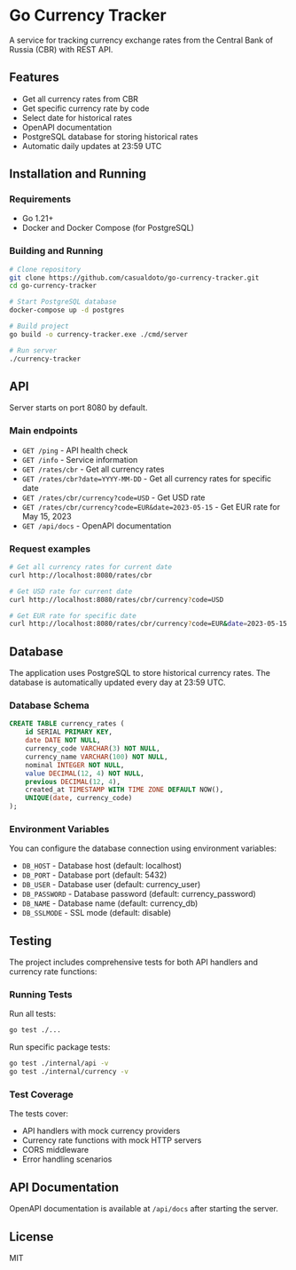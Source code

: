# Go Currency Tracker

A service for tracking currency exchange rates from the Central Bank of Russia (CBR) with REST API.

## Features

- Get all currency rates from CBR
- Get specific currency rate by code
- Select date for historical rates
- OpenAPI documentation
- PostgreSQL database for storing historical rates
- Automatic daily updates at 23:59 UTC

## Installation and Running

### Requirements

- Go 1.21+
- Docker and Docker Compose (for PostgreSQL)

### Building and Running

```bash
# Clone repository
git clone https://github.com/casualdoto/go-currency-tracker.git
cd go-currency-tracker

# Start PostgreSQL database
docker-compose up -d postgres

# Build project
go build -o currency-tracker.exe ./cmd/server

# Run server
./currency-tracker
```

## API

Server starts on port 8080 by default.

### Main endpoints

- `GET /ping` - API health check
- `GET /info` - Service information
- `GET /rates/cbr` - Get all currency rates
- `GET /rates/cbr?date=YYYY-MM-DD` - Get all currency rates for specific date
- `GET /rates/cbr/currency?code=USD` - Get USD rate
- `GET /rates/cbr/currency?code=EUR&date=2023-05-15` - Get EUR rate for May 15, 2023
- `GET /api/docs` - OpenAPI documentation

### Request examples

```bash
# Get all currency rates for current date
curl http://localhost:8080/rates/cbr

# Get USD rate for current date
curl http://localhost:8080/rates/cbr/currency?code=USD

# Get EUR rate for specific date
curl http://localhost:8080/rates/cbr/currency?code=EUR&date=2023-05-15
```

## Database

The application uses PostgreSQL to store historical currency rates. The database is automatically updated every day at 23:59 UTC.

### Database Schema

```sql
CREATE TABLE currency_rates (
    id SERIAL PRIMARY KEY,
    date DATE NOT NULL,
    currency_code VARCHAR(3) NOT NULL,
    currency_name VARCHAR(100) NOT NULL,
    nominal INTEGER NOT NULL,
    value DECIMAL(12, 4) NOT NULL,
    previous DECIMAL(12, 4),
    created_at TIMESTAMP WITH TIME ZONE DEFAULT NOW(),
    UNIQUE(date, currency_code)
);
```

### Environment Variables

You can configure the database connection using environment variables:

- `DB_HOST` - Database host (default: localhost)
- `DB_PORT` - Database port (default: 5432)
- `DB_USER` - Database user (default: currency_user)
- `DB_PASSWORD` - Database password (default: currency_password)
- `DB_NAME` - Database name (default: currency_db)
- `DB_SSLMODE` - SSL mode (default: disable)

## Testing

The project includes comprehensive tests for both API handlers and currency rate functions:

### Running Tests

Run all tests:
```bash
go test ./...
```

Run specific package tests:
```bash
go test ./internal/api -v
go test ./internal/currency -v
```

### Test Coverage

The tests cover:
- API handlers with mock currency providers
- Currency rate functions with mock HTTP servers
- CORS middleware
- Error handling scenarios

## API Documentation

OpenAPI documentation is available at `/api/docs` after starting the server.

## License

MIT
